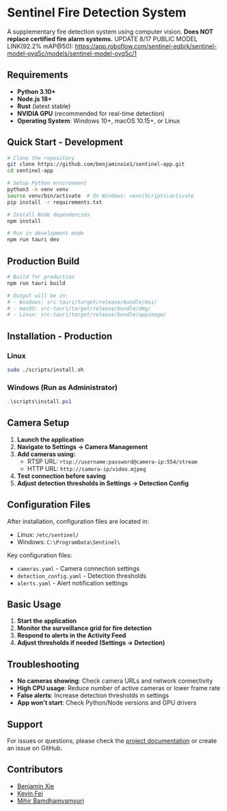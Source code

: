 # Sentinel Fire Detection System

A supplementary fire detection system using computer vision. **Does NOT replace certified fire alarm systems.**
UPDATE 8/17 PUBLIC MODEL LINK(92.2% mAP@50): https://app.roboflow.com/sentinel-eqbrk/sentinel-model-oyq5c/models/sentinel-model-oyq5c/1 

## Requirements

- **Python 3.10+**
- **Node.js 18+** 
- **Rust** (latest stable)
- **NVIDIA GPU** (recommended for real-time detection)
- **Operating System**: Windows 10+, macOS 10.15+, or Linux

## Quick Start - Development

```bash
# Clone the repository
git clone https://github.com/benjaminxie1/sentinel-app.git
cd sentinel-app

# Setup Python environment
python3 -m venv venv
source venv/bin/activate  # On Windows: venv\Scripts\activate
pip install -r requirements.txt

# Install Node dependencies
npm install

# Run in development mode
npm run tauri dev
```

## Production Build

```bash
# Build for production
npm run tauri build

# Output will be in:
# - Windows: src-tauri/target/release/bundle/msi/
# - macOS: src-tauri/target/release/bundle/dmg/
# - Linux: src-tauri/target/release/bundle/appimage/
```

## Installation - Production

### Linux
```bash
sudo ./scripts/install.sh
```

### Windows (Run as Administrator)
```powershell
.\scripts\install.ps1
```

## Camera Setup

1. **Launch the application**
2. **Navigate to Settings → Camera Management**
3. **Add cameras using:**
   - RTSP URL: `rtsp://username:password@camera-ip:554/stream`
   - HTTP URL: `http://camera-ip/video.mjpeg`
4. **Test connection before saving**
5. **Adjust detection thresholds in Settings → Detection Config**

## Configuration Files

After installation, configuration files are located in:
- Linux: `/etc/sentinel/`
- Windows: `C:\ProgramData\Sentinel\`

Key configuration files:
- `cameras.yaml` - Camera connection settings
- `detection_config.yaml` - Detection thresholds
- `alerts.yaml` - Alert notification settings

## Basic Usage

1. **Start the application**
2. **Monitor the surveillance grid for fire detection**
3. **Respond to alerts in the Activity Feed**
4. **Adjust thresholds if needed (Settings → Detection)**

## Troubleshooting

- **No cameras showing**: Check camera URLs and network connectivity
- **High CPU usage**: Reduce number of active cameras or lower frame rate
- **False alerts**: Increase detection thresholds in settings
- **App won't start**: Check Python/Node versions and GPU drivers

## Support

For issues or questions, please check the [project documentation](https://github.com/benjaminxie1/sentinel-app/wiki) or create an issue on GitHub.

## Contributors

- [Benjamin Xie](https://github.com/benjaminxie1)
- [Kevin Fei](https://github.com/Fairhain)
- [Mihir Bamdhamvamvuri](https://github.com/Phenixrigh)
